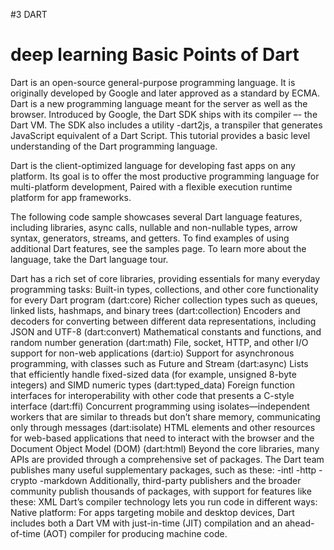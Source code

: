 #3 DART
# deep learning Basic Points of Dart
Dart is an open-source general-purpose programming language. It is originally developed by Google and later approved as a standard by ECMA. Dart is a new programming language meant for the server as well as the browser. Introduced by Google, the Dart SDK ships with its compiler –- the Dart VM. The SDK also includes a utility -dart2js, a transpiler that generates JavaScript equivalent of a Dart Script. This tutorial provides a basic level understanding of the Dart programming language.

Dart is the client-optimized language for developing fast apps on any platform. Its goal is to offer the most productive programming language for multi-platform development, Paired with a flexible execution runtime platform for app frameworks.

The following code sample showcases several Dart language features, including libraries, async calls, nullable and non-nullable types, arrow syntax, generators, streams, and getters. To find examples of using additional Dart features, see the samples page. To learn more about the language, take the Dart language tour.

Dart has a rich set of core libraries, providing essentials for many everyday programming tasks:
Built-in types, collections, and other core functionality for every Dart program (dart:core)
Richer collection types such as queues, linked lists, hashmaps, and binary trees (dart:collection)
Encoders and decoders for converting between different data representations, including JSON and UTF-8 (dart:convert)
Mathematical constants and functions, and random number generation (dart:math)
File, socket, HTTP, and other I/O support for non-web applications (dart:io)
Support for asynchronous programming, with classes such as Future and Stream (dart:async)
Lists that efficiently handle fixed-sized data (for example, unsigned 8-byte integers) and SIMD numeric types (dart:typed_data)
Foreign function interfaces for interoperability with other code that presents a C-style interface (dart:ffi)
Concurrent programming using isolates—independent workers that are similar to threads but don’t share memory, communicating only through messages (dart:isolate)
HTML elements and other resources for web-based applications that need to interact with the browser and the Document Object Model (DOM) (dart:html)
Beyond the core libraries, many APIs are provided through a comprehensive set of packages. The Dart team publishes many useful supplementary packages, such as these:
-intl
-http
-crypto
-markdown
Additionally, third-party publishers and the broader community publish thousands of packages, with support for features like these:
XML
Dart’s compiler technology lets you run code in different ways:
Native platform: For apps targeting mobile and desktop devices, Dart includes both a Dart VM with just-in-time (JIT) compilation and an ahead-of-time (AOT) compiler for producing machine code.
